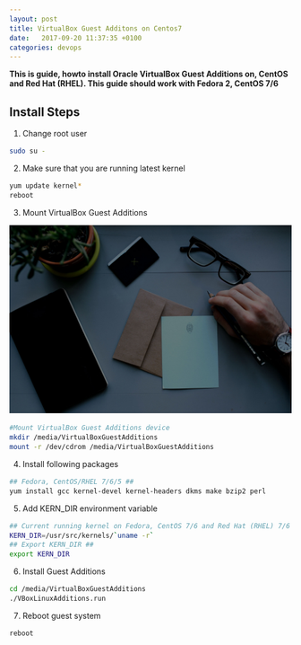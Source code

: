 ```yaml
---
layout: post
title: VirtualBox Guest Additons on Centos7
date:   2017-09-20 11:37:35 +0100
categories: devops
---
```


**This is guide, howto install Oracle VirtualBox Guest Additions on, CentOS and Red Hat (RHEL). This guide should work with Fedora 2, CentOS 7/6**

## Install Steps

1. Change root user
```bash
sudo su -
```

2. Make sure that you are running latest kernel
```bash
yum update kernel*
reboot
```

3. Mount VirtualBox Guest Additions

![alt text](/assets/img/intro-bg.jpg "Logo Title Text 1")
```bash
#Mount VirtualBox Guest Additions device
mkdir /media/VirtualBoxGuestAdditions
mount -r /dev/cdrom /media/VirtualBoxGuestAdditions
```

4. Install following packages
```bash
## Fedora, CentOS/RHEL 7/6/5 ##
yum install gcc kernel-devel kernel-headers dkms make bzip2 perl
```

5. Add KERN_DIR environment variable
```bash
## Current running kernel on Fedora, CentOS 7/6 and Red Hat (RHEL) 7/6 ##
KERN_DIR=/usr/src/kernels/`uname -r`
## Export KERN_DIR ##
export KERN_DIR
```

6. Install Guest Additions
```bash
cd /media/VirtualBoxGuestAdditions
./VBoxLinuxAdditions.run
```

7. Reboot guest system
```bash
reboot
```

